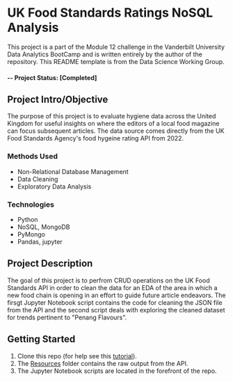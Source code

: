 # UK Food Standards Ratings NoSQL Analysis 
This project is a part of the Module 12 challenge in the Vanderbilt University Data Analytics BootCamp and is written entirely by the author of the repository. This README template is from the Data Science Working Group.

#### -- Project Status: [Completed]

## Project Intro/Objective
The purpose of this project is to evaluate hygiene data across the United Kingdom for useful insights on where the editors of a local food magazine can focus subsequent articles. The data source comes directly from the UK Food Standards Agency's food hygeine rating API from 2022.

### Methods Used
* Non-Relational Database Management
* Data Cleaning
* Exploratory Data Analysis

### Technologies
* Python
* NoSQL, MongoDB
* PyMongo
* Pandas, jupyter

## Project Description
The goal of this project is to perfrom CRUD operations on the UK Food Standards API in order to clean the data for an EDA of the area in which a new food chain is opening in an effort to guide future article endeavors. The firsgt Jupyter Notebook script contains the code for cleaning the JSON file from the API and the second script deals with exploring the cleaned dataset for trends pertinent to "Penang Flavours". 

## Getting Started

1. Clone this repo (for help see this [tutorial](https://help.github.com/articles/cloning-a-repository/)).
2. The [Resources](Resources) folder contains the raw output from the API. 
3. The Jupyter Notebook scripts are located in the forefront of the repo.    
   
